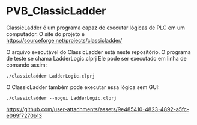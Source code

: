 # PVB_ClassicLadder

ClassicLadder é um programa capaz de executar lógicas de PLC em um computador. O site do projeto é https://sourceforge.net/projects/classicladder/

O arquivo executável do ClassicLadder está neste repositório. O programa de teste se chama LadderLogic.clprj
Ele pode ser executado em linha de comando assim:

```
./classicladder LadderLogic.clprj
```

O ClassicLadder também pode executar essa lógica sem GUI:

```
./classicladder --nogui LadderLogic.clprj
```

https://github.com/user-attachments/assets/9e485410-4823-4892-a5fc-e069f7270b13

